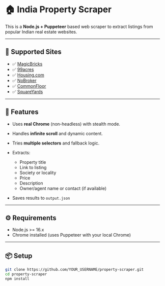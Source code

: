# 🏠 India Property Scraper

This is a **Node.js + Puppeteer** based web scraper to extract listings from popular Indian real estate websites.

---

## 📌 Supported Sites

- ✅ [MagicBricks](https://www.magicbricks.com)
- ✅ [99acres](https://www.99acres.com)
- ✅ [Housing.com](https://housing.com)
- ✅ [NoBroker](https://www.nobroker.in)
- ✅ [CommonFloor](https://www.commonfloor.com)
- ✅ [SquareYards](https://www.squareyards.com)

---

## 🚀 Features

- Uses **real Chrome** (non-headless) with stealth mode.
- Handles **infinite scroll** and dynamic content.
- Tries **multiple selectors** and fallback logic.
- Extracts:
  - Property title
  - Link to listing
  - Society or locality
  - Price
  - Description
  - Owner/agent name or contact (if available)

- Saves results to `output.json`

---

## ⚙️ Requirements

- Node.js >= 16.x
- Chrome installed (uses Puppeteer with your local Chrome)

---

## 📦 Setup

```bash
git clone https://github.com/YOUR_USERNAME/property-scraper.git
cd property-scraper
npm install
